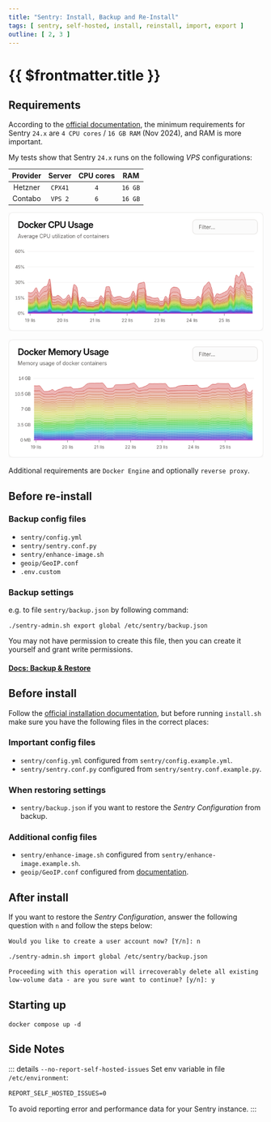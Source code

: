 ```yaml
---
title: "Sentry: Install, Backup and Re-Install"
tags: [ sentry, self-hosted, install, reinstall, import, export ]
outline: [ 2, 3 ]
---
```


# {{ $frontmatter.title }}

## Requirements

According to the [official documentation](https://develop.sentry.dev/self-hosted/#required-minimum-system-resources), the minimum requirements for Sentry `24.x` are `4 CPU cores` / `16 GB RAM` (Nov 2024), and RAM is more important.

My tests show that Sentry `24.x` runs on the following _VPS_ configurations:

| Provider | Server  | CPU cores |   RAM   |
|:--------:|:-------:|:---------:|:-------:|
| Hetzner  | `CPX41` |    `4`    | `16 GB` |
| Contabo  | `VPS 2` |    `6`    | `16 GB` |

![cpu](../../assets/img/sentry-cpu.png)

![ram](../../assets/img/sentry-ram.png)

Additional requirements are `Docker Engine` and optionally `reverse proxy`.

## Before re-install

### Backup config files

+ `sentry/config.yml`
+ `sentry/sentry.conf.py`
+ `sentry/enhance-image.sh`
+ `geoip/GeoIP.conf`
+ `.env.custom`

### Backup settings

e.g. to file `sentry/backup.json` by following command:

```shell
./sentry-admin.sh export global /etc/sentry/backup.json
```

You may not have permission to create this file, then you can create it yourself and grant write permissions.

#### [Docs: Backup & Restore](https://develop.sentry.dev/self-hosted/backup/)

## Before install

Follow the [official installation documentation](https://develop.sentry.dev/self-hosted/),
but before running `install.sh` make sure you have the following files in the correct places:

### Important config files

+ `sentry/config.yml` configured from `sentry/config.example.yml`.
+ `sentry/sentry.conf.py` configured from `sentry/sentry.conf.example.py`.

### When restoring settings

+ `sentry/backup.json` if you want to restore the _Sentry Configuration_ from backup.

### Additional config files

+ `sentry/enhance-image.sh` configured from `sentry/enhance-image.example.sh`.
+ `geoip/GeoIP.conf` configured from [documentation](https://develop.sentry.dev/self-hosted/geolocation/).

## After install

If you want to restore the _Sentry Configuration_, answer the following question with `n` and follow the steps below:

```
Would you like to create a user account now? [Y/n]: n
``` 

```shell
./sentry-admin.sh import global /etc/sentry/backup.json
```

```
Proceeding with this operation will irrecoverably delete all existing
low-volume data - are you sure want to continue? [y/n]: y
```

## Starting up

```shell
docker compose up -d
```

## Side Notes

::: details `--no-report-self-hosted-issues`
Set env variable in file `/etc/environment`:
```txt
REPORT_SELF_HOSTED_ISSUES=0
```
To avoid reporting error and performance data for your Sentry instance.
:::
